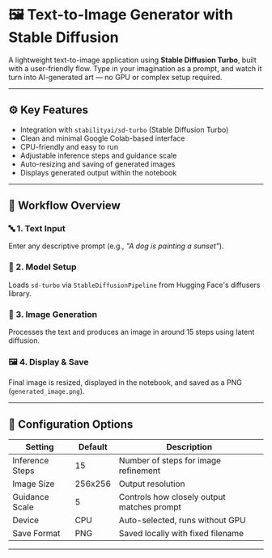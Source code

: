 # 🖼️ Text-to-Image Generator with Stable Diffusion

A lightweight text-to-image application using **Stable Diffusion Turbo**, built with a user-friendly flow. Type in your imagination as a prompt, and watch it turn into AI-generated art — no GPU or complex setup required.

---

## ⚙️ Key Features

- Integration with `stabilityai/sd-turbo` (Stable Diffusion Turbo)  
- Clean and minimal Google Colab-based interface  
- CPU-friendly and easy to run  
- Adjustable inference steps and guidance scale  
- Auto-resizing and saving of generated images  
- Displays generated output within the notebook

---

## 🧩 Workflow Overview

### 🔤 1. Text Input  
Enter any descriptive prompt (e.g., _"A dog is painting a sunset"_).

### 🧠 2. Model Setup  
Loads `sd-turbo` via `StableDiffusionPipeline` from Hugging Face's diffusers library.

### 🎨 3. Image Generation  
Processes the text and produces an image in around 15 steps using latent diffusion.

### 🖼️ 4. Display & Save  
Final image is resized, displayed in the notebook, and saved as a PNG (`generated_image.png`).

---

## 🔧 Configuration Options

| Setting          | Default   | Description                                |
|------------------|-----------|--------------------------------------------|
| Inference Steps  | 15        | Number of steps for image refinement       |
| Image Size       | 256x256   | Output resolution                          |
| Guidance Scale   | 5         | Controls how closely output matches prompt |
| Device           | CPU       | Auto-selected, runs without GPU            |
| Save Format      | PNG       | Saved locally with fixed filename          |

---


